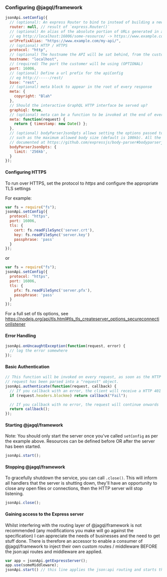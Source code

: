 
### Configuring @jagql/framework

```javascript
jsonApi.setConfig({
  // (optional): An express Router to bind to instead of building a new Express server
  router: null, // result of `express.Router()`
  // (optional) An alias of the absolute portion of URLs generated in a response file
  // eg http://localhost:16006/some-resource/ -> https://www.example.com/my-api/some-resource/
  urlPrefixAlias: "https://www.example.com/my-api/",
  // (optional) HTTP / HTTPS
  protocol: "http",
  // (optional) The hostname the API will be sat behind, from the customer's perspective
  hostname: "localhost",
  // (required) The port the customer will be using (OPTIONAL)
  port: 16006,
  // (optional) Define a url prefix for the apiConfig
  // eg http://-----/rest/
  base: "rest",
  // (optional) meta block to appear in the root of every response
  meta: {
    copyright: "Blah"
  },
  // Should the interactive GraphQL HTTP interface be served up?
  graphiql: true,
  // (optional) meta can be a function to be invoked at the end of every request
  meta: function(request) {
    return { timestamp: new Date() };
  },
  // (optional) bodyParserJsonOpts allows setting the options passed to the json body parser,
  // such as the maximum allowed body size (default is 100kb). All the options are
  // documented at https://github.com/expressjs/body-parser#bodyparserjsonoptions
  bodyParserJsonOpts: {
    limit: '256kb',
  }
});
```

#### Configuring HTTPS

To run over HTTPS, set the protocol to _https_ and configure the appropriate TLS settings

For example:

```javascript
var fs = require("fs");
jsonApi.setConfig({
  protocol: "https",
  port: 16006,
  tls: {
    cert: fs.readFileSync('server.crt'),
    key: fs.readFileSync('server.key')
    passphrase: 'pass'
  }
});
```
or

```javascript
var fs = require("fs");
jsonApi.setConfig({
  protocol: "https",
  port: 16006,
  tls: {
    pfx: fs.readFileSync('server.pfx'),
    passphrase: 'pass'
  }
});
```

For a full set of tls options, see https://nodejs.org/api/tls.html#tls_tls_createserver_options_secureconnectionlistener

#### Error Handling

```javascript
jsonApi.onUncaughtException(function(request, error) {
  // log the error somewhere
});
```

#### Basic Authentication

```javascript
// This function will be invoked on every request, as soon as the HTTP
// request has been parsed into a "request" object.
jsonApi.authenticate(function(request, callback) {
  // If you callback with an error, the client will receive a HTTP 401 Unauthorised
  if (request.headers.blockme) return callback("Fail");

  // If you callback with no error, the request will continue onwards
  return callback();
});
```

#### Starting @jagql/framework

Note: You should only start the server once you've called `setConfig` as per the example above. Resources can be defined before OR after the server has been started.

```javascript
jsonApi.start();
```

#### Stopping @jagql/framework

To gracefully shutdown the service, you can call `.close()`. This will inform all handlers that the server is shutting down, they'll have an opportunity to close any open files or connections, then the HTTP server will stop listening.

```javascript
jsonApi.close();
```

#### Gaining access to the Express server

Whilst interfering with the routing layer of @jagql/framework is not recommended (any modifications you make will go against the specification) I can appreciate the needs of businesses and the need to get stuff done. There is therefore an accessor to enable a consumer of @jagql/framework to inject their own custom routes / middleware BEFORE the json:api routes and middleware are applied.

```javascript
var app = jsonApi.getExpressServer();
app.use(someMiddleware);
jsonApi.start() // this line applies the json:api routing and starts the service
```
